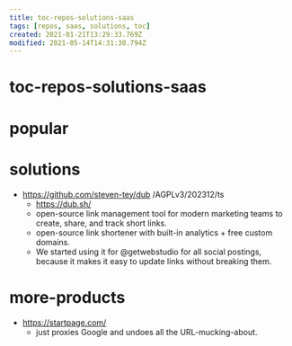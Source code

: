 ```yaml
---
title: toc-repos-solutions-saas
tags: [repos, saas, solutions, toc]
created: 2021-01-21T13:29:33.769Z
modified: 2021-05-14T14:31:30.794Z
---
```


# toc-repos-solutions-saas

# popular

# solutions
- https://github.com/steven-tey/dub /AGPLv3/202312/ts
  - https://dub.sh/
  - open-source link management tool for modern marketing teams to create, share, and track short links.
  - open-source link shortener with built-in analytics + free custom domains.
  - We started using it for @getwebstudio for all social postings, because it makes it easy to update links without breaking them.
# more-products
- https://startpage.com/
  - just proxies Google and undoes all the URL-mucking-about.

